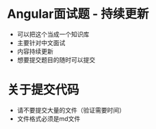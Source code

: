 # Angular面试题 - 持续更新
- 可以把这个当成一个知识库
- 主要针对中文面试
- 内容持续更新
- 想要提交题目的随时可以提交

# 关于提交代码
- 请不要提交大量的文件（验证需要时间）
- 文件格式必须是md文件

